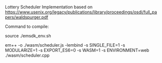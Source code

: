 Lottery Scheduler Implementation based on https://www.usenix.org/legacy/publications/library/proceedings/osdi/full_papers/waldspurger.pdf

Command to compile: 

source ./emsdk_env.sh

em++ -o ./wasm/scheduler.js -lembind -s SINGLE_FILE=1 -s MODULARIZE=1 -s EXPORT_ES6=0 -s WASM=1 -s ENVIRONMENT=web ./wasm/scheduler.cpp
